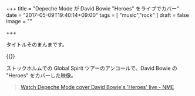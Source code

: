 +++
title = "Depeche Mode が David Bowie \"Heroes\" をライブでカバー"
date = "2017-05-09T19:40:14+09:00"
tags = [
  "music","rock"
]
draft = false
image = ""

+++

タイトルそのまんまです。

{{<youtube I1b_kuYWiZo>}}

ストックホルムでの Global Spirit ツアーのアンコールで、David Bowie の "Heroes" をカバーした映像。

> [Watch Depeche Mode cover David Bowie's 'Heroes' live - NME](http://www.nme.com/news/watch-depeche-mode-cover-david-bowies-heroes-live-2067689)
